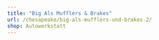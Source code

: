 ```yaml
---
title: "Big Als Mufflers & Brakes"
url: /chesapeake/big-als-mufflers-und-brakes-2/
shop: Autowerkstatt
---
```

